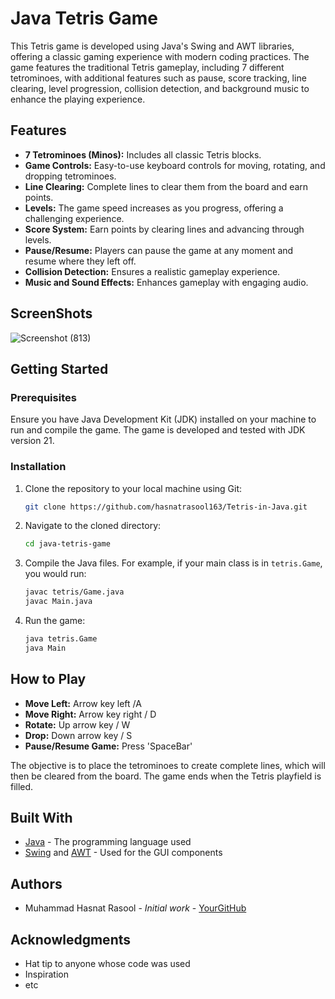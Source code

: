 # Java Tetris Game

This Tetris game is developed using Java's Swing and AWT libraries, offering a classic gaming experience with modern coding practices. The game features the traditional Tetris gameplay, including 7 different tetrominoes, with additional features such as pause, score tracking, line clearing, level progression, collision detection, and background music to enhance the playing experience.

## Features

- **7 Tetrominoes (Minos):** Includes all classic Tetris blocks.
- **Game Controls:** Easy-to-use keyboard controls for moving, rotating, and dropping tetrominoes.
- **Line Clearing:** Complete lines to clear them from the board and earn points.
- **Levels:** The game speed increases as you progress, offering a challenging experience.
- **Score System:** Earn points by clearing lines and advancing through levels.
- **Pause/Resume:** Players can pause the game at any moment and resume where they left off.
- **Collision Detection:** Ensures a realistic gameplay experience.
- **Music and Sound Effects:** Enhances gameplay with engaging audio.


## ScreenShots


![Screenshot (813)](https://github.com/Hasnatrasool163/Tetris-in-Java/assets/153990457/805291a0-b07b-4f75-bad6-b0fa70fda65d)


## Getting Started

### Prerequisites

Ensure you have Java Development Kit (JDK) installed on your machine to run and compile the game. The game is developed and tested with JDK version 21.

### Installation

1. Clone the repository to your local machine using Git:

    ```bash
    git clone https://github.com/hasnatrasool163/Tetris-in-Java.git
    ```

2. Navigate to the cloned directory:

    ```bash
    cd java-tetris-game
    ```

3. Compile the Java files. For example, if your main class is in `tetris.Game`, you would run:

    ```bash
    javac tetris/Game.java
    javac Main.java
    ```

4. Run the game:

    ```bash
    java tetris.Game
    java Main
    ```

## How to Play

- **Move Left:** Arrow key left /A
- **Move Right:** Arrow key right / D
- **Rotate:** Up arrow key / W
- **Drop:** Down arrow key / S
- **Pause/Resume Game:** Press 'SpaceBar'

The objective is to place the tetrominoes to create complete lines, which will then be cleared from the board. The game ends when the Tetris playfield is filled.

## Built With

- [Java](https://www.java.com/) - The programming language used
- [Swing](https://docs.oracle.com/javase/tutorial/uiswing/) and [AWT](https://docs.oracle.com/javase/tutorial/awt/) - Used for the GUI components

## Authors

- Muhammad Hasnat Rasool - *Initial work* - [YourGitHub](https://github.com/hasnatrasool163)


## Acknowledgments

- Hat tip to anyone whose code was used
- Inspiration
- etc
